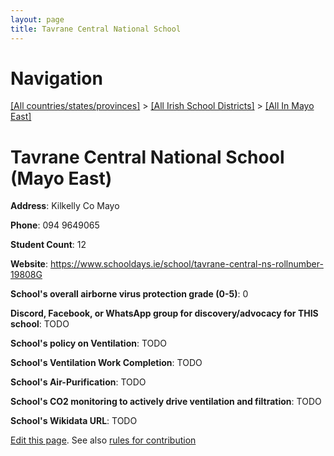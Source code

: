 ```yaml
---
layout: page
title: Tavrane Central National School
---
```

# Navigation

[[All countries/states/provinces]](../../..) > [[All Irish School Districts]](../..) > [[All In Mayo East]](..)

# Tavrane Central National School (Mayo East)

**Address**: Kilkelly Co Mayo

**Phone**: 094 9649065

**Student Count**: 12

**Website**: <https://www.schooldays.ie/school/tavrane-central-ns-rollnumber-19808G>

**School's overall airborne virus protection grade (0-5)**: 0

**Discord, Facebook, or WhatsApp group for discovery/advocacy for THIS school**: TODO

**School's policy on Ventilation**: TODO

**School's Ventilation Work Completion**: TODO

**School's Air-Purification**: TODO

**School's CO2 monitoring to actively drive ventilation and filtration**: TODO

**School's Wikidata URL**: TODO


[Edit this page](https://github.com/ventilate-schools/Ireland/edit/main/./Mayo_East/Tavrane_Central_National_School.md). See also [rules for contribution](../../../contribution-rules/)
